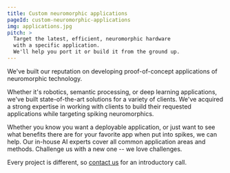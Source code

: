 ```yaml
---
title: Custom neuromorphic applications
pageId: custom-neuromorphic-applications
img: applications.jpg
pitch: >
  Target the latest, efficient, neuromorphic hardware
  with a specific application.
  We'll help you port it or build it from the ground up.
---
```

We've built our reputation on developing
proof-of-concept applications
of neuromorphic technology.

Whether it's robotics, semantic processing, or deep learning applications,
we've built state-of-the-art solutions for a variety of clients.
We've acquired a strong expertise
in working with clients to build their requested applications
while targeting spiking neuromorphics.

Whether you know you want a deployable application,
or just want to see what benefits there are
for your favorite app when put into spikes, we can help.
Our in-house AI experts cover
all common application areas and methods.
Challenge us with a new one -- we love challenges.

Every project is different,
so <a href="#contact-us" onclick="changeSubject('{{ page.pageId }}')">contact us</a>
for an introductory call.
